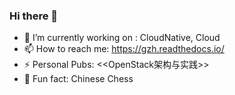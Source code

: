 ### Hi there 👋

<!--
**double12gzh/double12gzh** is a ✨ _special_ ✨ repository because its `README.md` (this file) appears on your GitHub profile.

Here are some ideas to get you started:

- 🔭 I’m currently working on ...
- 🌱 I’m currently learning ...
- 👯 I’m looking to collaborate on ...
- 🤔 I’m looking for help with ...
- 💬 Ask me about ...

- 😄 Pronouns: ...
- ⚡ Fun fact: ...
-->

- 🔭 I’m currently working on : CloudNative, Cloud
- 📫 How to reach me: https://gzh.readthedocs.io/
- ⚡ Personal Pubs: <<OpenStack架构与实践>>
- 🌱 Fun fact: Chinese Chess
